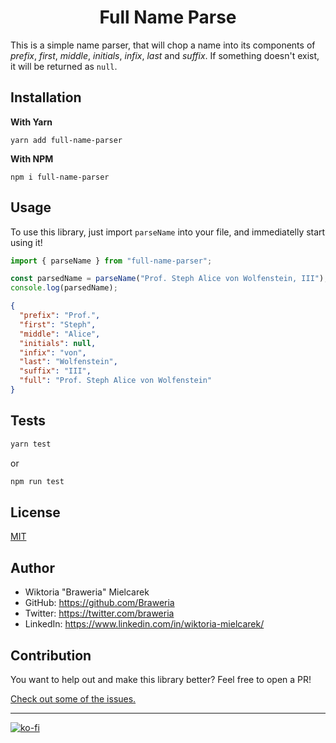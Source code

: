 <h1 style="text-align:center">Full Name Parse</h1>

This is a simple name parser, that will chop a name into its components of _prefix_, _first_, _middle_, _initials_, _infix_, _last_ and _suffix_. If something doesn't exist, it will be returned as `null`.

## Installation

**With Yarn**

```
yarn add full-name-parser
```

**With NPM**

```
npm i full-name-parser
```

## Usage

To use this library, just import `parseName` into your file, and immediatelly start using it!

```js
import { parseName } from "full-name-parser";

const parsedName = parseName("Prof. Steph Alice von Wolfenstein, III");
console.log(parsedName);
```

```json
{
  "prefix": "Prof.",
  "first": "Steph",
  "middle": "Alice",
  "initials": null,
  "infix": "von",
  "last": "Wolfenstein",
  "suffix": "III",
  "full": "Prof. Steph Alice von Wolfenstein"
}
```

## Tests

```powershell
yarn test
```

or

```powershell
npm run test
```

## License

[MIT](https://opensource.org/licenses/mit-license.php)

## Author

- Wiktoria "Braweria" Mielcarek
- GitHub: https://github.com/Braweria
- Twitter: https://twitter.com/braweria
- LinkedIn: https://www.linkedin.com/in/wiktoria-mielcarek/

## Contribution

You want to help out and make this library better? Feel free to open a PR!

[Check out some of the issues.](https://github.com/Braweria/parse-name/issues)

---

[![ko-fi](https://ko-fi.com/img/githubbutton_sm.svg)](https://ko-fi.com/D1D85QWKJ)
